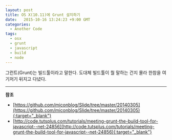 ```yaml
---
layout: post
title: OS X(10.11)에 Grunt 설치하기
date:   2015-10-16 13:24:23 +9:00 GMT
categories: 
  - Another Code
tags: 
  - osx
  - grunt
  - javascript
  - build
  - node
---
```


그런트(Grunt)는 빌드툴이라고 말한다.
도대체 빌드툴이 뭘 말하는 건지 몰라 한참을 여기저기 뒤지고 다녔다.



---
**참조**

* [https://github.com/miconblog/Slide/tree/master/20140305](https://github.com/miconblog/Slide/tree/master/20140305){:target="_blank"}
* [http://code.tutsplus.com/tutorials/meeting-grunt-the-build-tool-for-javascript--net-24856](http://code.tutsplus.com/tutorials/meeting-grunt-the-build-tool-for-javascript--net-24856){:target="_blank"}